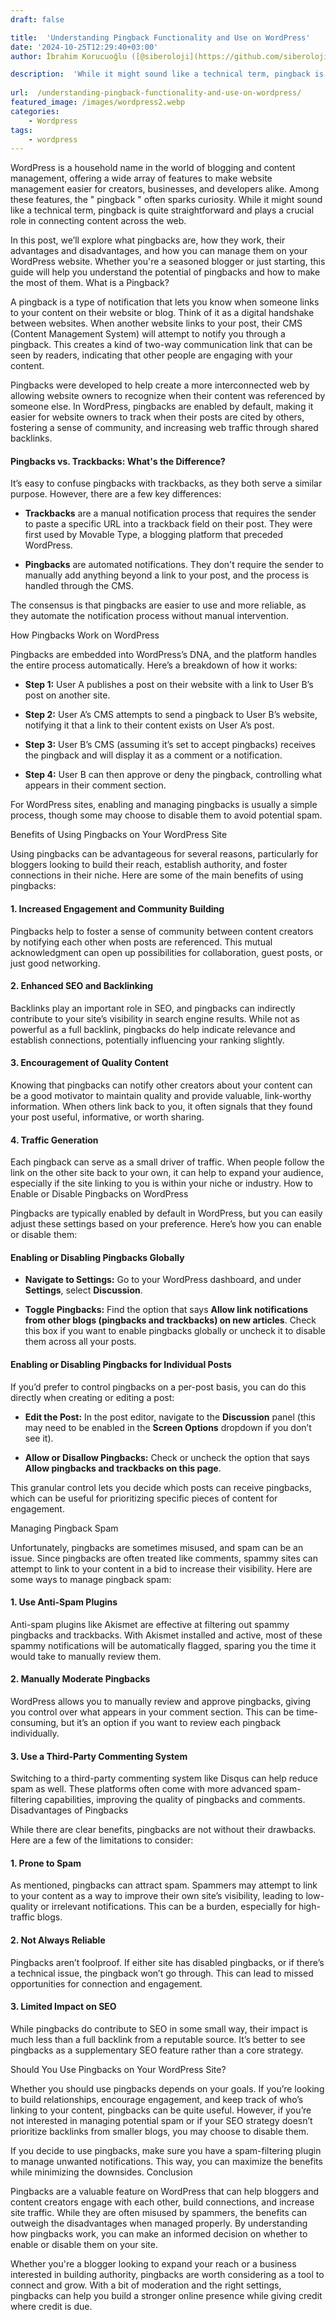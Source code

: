 ```yaml
---
draft: false

title:  'Understanding Pingback Functionality and Use on WordPress'
date: '2024-10-25T12:29:40+03:00'
author: İbrahim Korucuoğlu ([@siberoloji](https://github.com/siberoloji))

description:  'While it might sound like a technical term, pingback is quite straightforward and plays a crucial role in connecting content across the web.' 
 
url:  /understanding-pingback-functionality-and-use-on-wordpress/
featured_image: /images/wordpress2.webp
categories:
    - Wordpress
tags:
    - wordpress
---
```



WordPress is a household name in the world of blogging and content management, offering a wide array of features to make website management easier for creators, businesses, and developers alike. Among these features, the " pingback " often sparks curiosity. While it might sound like a technical term, pingback is quite straightforward and plays a crucial role in connecting content across the web.



In this post, we’ll explore what pingbacks are, how they work, their advantages and disadvantages, and how you can manage them on your WordPress website. Whether you're a seasoned blogger or just starting, this guide will help you understand the potential of pingbacks and how to make the most of them.
What is a Pingback?



A pingback is a type of notification that lets you know when someone links to your content on their website or blog. Think of it as a digital handshake between websites. When another website links to your post, their CMS (Content Management System) will attempt to notify you through a pingback. This creates a kind of two-way communication link that can be seen by readers, indicating that other people are engaging with your content.



Pingbacks were developed to help create a more interconnected web by allowing website owners to recognize when their content was referenced by someone else. In WordPress, pingbacks are enabled by default, making it easier for website owners to track when their posts are cited by others, fostering a sense of community, and increasing web traffic through shared backlinks.


#### Pingbacks vs. Trackbacks: What's the Difference?



It’s easy to confuse pingbacks with trackbacks, as they both serve a similar purpose. However, there are a few key differences:


* **Trackbacks** are a manual notification process that requires the sender to paste a specific URL into a trackback field on their post. They were first used by Movable Type, a blogging platform that preceded WordPress.

* **Pingbacks** are automated notifications. They don't require the sender to manually add anything beyond a link to your post, and the process is handled through the CMS.




The consensus is that pingbacks are easier to use and more reliable, as they automate the notification process without manual intervention.



How Pingbacks Work on WordPress



Pingbacks are embedded into WordPress’s DNA, and the platform handles the entire process automatically. Here’s a breakdown of how it works:


* **Step 1:** User A publishes a post on their website with a link to User B’s post on another site.

* **Step 2:** User A’s CMS attempts to send a pingback to User B’s website, notifying it that a link to their content exists on User A’s post.

* **Step 3:** User B’s CMS (assuming it’s set to accept pingbacks) receives the pingback and will display it as a comment or a notification.

* **Step 4:** User B can then approve or deny the pingback, controlling what appears in their comment section.




For WordPress sites, enabling and managing pingbacks is usually a simple process, though some may choose to disable them to avoid potential spam.



Benefits of Using Pingbacks on Your WordPress Site



Using pingbacks can be advantageous for several reasons, particularly for bloggers looking to build their reach, establish authority, and foster connections in their niche. Here are some of the main benefits of using pingbacks:


#### 1. **Increased Engagement and Community Building**



Pingbacks help to foster a sense of community between content creators by notifying each other when posts are referenced. This mutual acknowledgment can open up possibilities for collaboration, guest posts, or just good networking.


#### 2. **Enhanced SEO and Backlinking**



Backlinks play an important role in SEO, and pingbacks can indirectly contribute to your site’s visibility in search engine results. While not as powerful as a full backlink, pingbacks do help indicate relevance and establish connections, potentially influencing your ranking slightly.


#### 3. **Encouragement of Quality Content**



Knowing that pingbacks can notify other creators about your content can be a good motivator to maintain quality and provide valuable, link-worthy information. When others link back to you, it often signals that they found your post useful, informative, or worth sharing.


#### 4. **Traffic Generation**



Each pingback can serve as a small driver of traffic. When people follow the link on the other site back to your own, it can help to expand your audience, especially if the site linking to you is within your niche or industry.
How to Enable or Disable Pingbacks on WordPress



Pingbacks are typically enabled by default in WordPress, but you can easily adjust these settings based on your preference. Here’s how you can enable or disable them:


#### Enabling or Disabling Pingbacks Globally


* **Navigate to Settings:** Go to your WordPress dashboard, and under **Settings**, select **Discussion**.

* **Toggle Pingbacks:** Find the option that says **Allow link notifications from other blogs (pingbacks and trackbacks) on new articles**. Check this box if you want to enable pingbacks globally or uncheck it to disable them across all your posts.



#### Enabling or Disabling Pingbacks for Individual Posts



If you’d prefer to control pingbacks on a per-post basis, you can do this directly when creating or editing a post:


* **Edit the Post:** In the post editor, navigate to the **Discussion** panel (this may need to be enabled in the **Screen Options** dropdown if you don’t see it).

* **Allow or Disallow Pingbacks:** Check or uncheck the option that says **Allow pingbacks and trackbacks on this page**.




This granular control lets you decide which posts can receive pingbacks, which can be useful for prioritizing specific pieces of content for engagement.



Managing Pingback Spam



Unfortunately, pingbacks are sometimes misused, and spam can be an issue. Since pingbacks are often treated like comments, spammy sites can attempt to link to your content in a bid to increase their visibility. Here are some ways to manage pingback spam:


#### 1. **Use Anti-Spam Plugins**



Anti-spam plugins like Akismet are effective at filtering out spammy pingbacks and trackbacks. With Akismet installed and active, most of these spammy notifications will be automatically flagged, sparing you the time it would take to manually review them.


#### 2. **Manually Moderate Pingbacks**



WordPress allows you to manually review and approve pingbacks, giving you control over what appears in your comment section. This can be time-consuming, but it’s an option if you want to review each pingback individually.


#### 3. **Use a Third-Party Commenting System**



Switching to a third-party commenting system like Disqus can help reduce spam as well. These platforms often come with more advanced spam-filtering capabilities, improving the quality of pingbacks and comments.
Disadvantages of Pingbacks



While there are clear benefits, pingbacks are not without their drawbacks. Here are a few of the limitations to consider:


#### 1. **Prone to Spam**



As mentioned, pingbacks can attract spam. Spammers may attempt to link to your content as a way to improve their own site’s visibility, leading to low-quality or irrelevant notifications. This can be a burden, especially for high-traffic blogs.


#### 2. **Not Always Reliable**



Pingbacks aren’t foolproof. If either site has disabled pingbacks, or if there’s a technical issue, the pingback won’t go through. This can lead to missed opportunities for connection and engagement.


#### 3. **Limited Impact on SEO**



While pingbacks do contribute to SEO in some small way, their impact is much less than a full backlink from a reputable source. It’s better to see pingbacks as a supplementary SEO feature rather than a core strategy.



Should You Use Pingbacks on Your WordPress Site?



Whether you should use pingbacks depends on your goals. If you’re looking to build relationships, encourage engagement, and keep track of who’s linking to your content, pingbacks can be quite useful. However, if you’re not interested in managing potential spam or if your SEO strategy doesn’t prioritize backlinks from smaller blogs, you may choose to disable them.



If you decide to use pingbacks, make sure you have a spam-filtering plugin to manage unwanted notifications. This way, you can maximize the benefits while minimizing the downsides.
Conclusion



Pingbacks are a valuable feature on WordPress that can help bloggers and content creators engage with each other, build connections, and increase site traffic. While they are often misused by spammers, the benefits can outweigh the disadvantages when managed properly. By understanding how pingbacks work, you can make an informed decision on whether to enable or disable them on your site.



Whether you're a blogger looking to expand your reach or a business interested in building authority, pingbacks are worth considering as a tool to connect and grow. With a bit of moderation and the right settings, pingbacks can help you build a stronger online presence while giving credit where credit is due.
